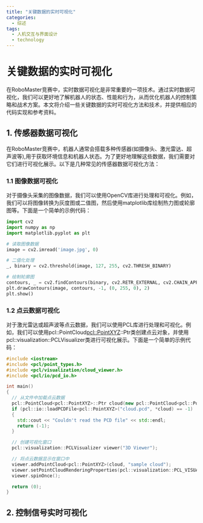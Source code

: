 ```yaml
---  
title: "关键数据的实时可视化"  
categories:  
  - 综述  
tags: 
  - 人机交互与界面设计 
  - technology  
---  
```


# 关键数据的实时可视化

在RoboMaster竞赛中，实时数据可视化是非常重要的一项技术。通过实时数据可视化，我们可以更好地了解机器人的状态、性能和行为，从而优化机器人的控制策略和战术方案。本文将介绍一些关键数据的实时可视化方法和技术，并提供相应的代码实现和参考资料。

## 1. 传感器数据可视化

在RoboMaster竞赛中，机器人通常会搭载多种传感器(如摄像头、激光雷达、超声波等),用于获取环境信息和机器人状态。为了更好地理解这些数据，我们需要对它们进行可视化展示。以下是几种常见的传感器数据可视化方法：

### 1.1 图像数据可视化

对于摄像头采集的图像数据，我们可以使用OpenCV库进行处理和可视化。例如，我们可以将图像转换为灰度图或二值图，然后使用matplotlib库绘制热力图或轮廓图等。下面是一个简单的示例代码：

```python
import cv2
import numpy as np
import matplotlib.pyplot as plt

# 读取图像数据
image = cv2.imread('image.jpg', 0)

# 二值化处理
_, binary = cv2.threshold(image, 127, 255, cv2.THRESH_BINARY)

# 绘制轮廓图
contours, _ = cv2.findContours(binary, cv2.RETR_EXTERNAL, cv2.CHAIN_APPROX_SIMPLE)
plt.drawContours(image, contours, -1, (0, 255, 0), 2)
plt.show()
```

### 1.2 点云数据可视化

对于激光雷达或超声波等点云数据，我们可以使用PCL库进行处理和可视化。例如，我们可以使用pcl::PointCloud<pcl::PointXYZ>::Ptr类创建点云对象，并使用pcl::visualization::PCLVisualizer类进行可视化展示。下面是一个简单的示例代码：

```cpp
#include <iostream>
#include <pcl/point_types.h>
#include <pcl/visualization/cloud_viewer.h>
#include <pcl/io/pcd_io.h>

int main()
{
  // 从文件中加载点云数据
  pcl::PointCloud<pcl::PointXYZ>::Ptr cloud(new pcl::PointCloud<pcl::PointXYZ>);
  if (pcl::io::loadPCDFile<pcl::PointXYZ>("cloud.pcd", *cloud) == -1)
  {
    std::cout << "Couldn't read the PCD file" << std::endl;
    return (-1);
  }

  // 创建可视化窗口
  pcl::visualization::PCLVisualizer viewer("3D Viewer");

  // 将点云数据显示在窗口中
  viewer.addPointCloud<pcl::PointXYZ>(cloud, "sample cloud");
  viewer.setPointCloudRenderingProperties(pcl::visualization::PCL_VISUALIZER_POINT_SIZE, 1, "sample cloud");
  viewer.spinOnce();

  return (0);
}
```

## 2. 控制信号实时可视化 
